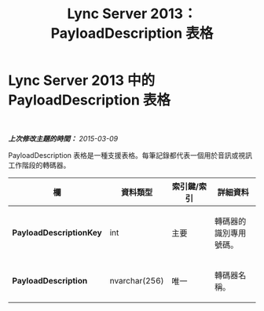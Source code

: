 ﻿---
title: Lync Server 2013：PayloadDescription 表格
TOCTitle: PayloadDescription 表格
ms:assetid: c49d61c0-305a-4770-a5d2-5d9f05decc6d
ms:mtpsurl: https://technet.microsoft.com/zh-tw/library/Gg412971(v=OCS.15)
ms:contentKeyID: 49292251
ms.date: 08/10/2015
mtps_version: v=OCS.15
ms.translationtype: HT
---

# Lync Server 2013 中的 PayloadDescription 表格

 

_**上次修改主題的時間：** 2015-03-09_

PayloadDescription 表格是一種支援表格。每筆記錄都代表一個用於音訊或視訊工作階段的轉碼器。


<table>
<colgroup>
<col style="width: 25%" />
<col style="width: 25%" />
<col style="width: 25%" />
<col style="width: 25%" />
</colgroup>
<thead>
<tr class="header">
<th><strong>欄</strong></th>
<th><strong>資料類型</strong></th>
<th><strong>索引鍵/索引</strong></th>
<th><strong>詳細資料</strong></th>
</tr>
</thead>
<tbody>
<tr class="odd">
<td><p><strong>PayloadDescriptionKey</strong></p></td>
<td><p>int</p></td>
<td><p>主要</p></td>
<td><p>轉碼器的識別專用號碼。</p></td>
</tr>
<tr class="even">
<td><p><strong>PayloadDescription</strong></p></td>
<td><p>nvarchar(256)</p></td>
<td><p>唯一</p></td>
<td><p>轉碼器名稱。</p></td>
</tr>
</tbody>
</table>

